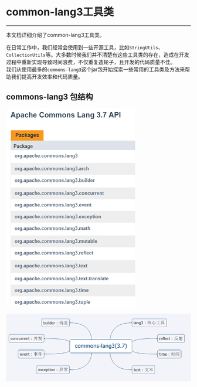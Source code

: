 # common-lang3工具类
---
本文档详细介绍了common-lang3工具类。

在日常工作中，我们经常会使用到一些开源工具，比如`StringUtils`、`CollectionUtils`等。大多数时候我们并不清楚有这些工具类的存在，造成在开发过程中重新实现导致时间浪费，不仅重复造轮子，且开发的代码质量不佳。  
我们从使用最多的`commons-lang3`这个jar包开始探索一些常用的工具类及方法来帮助我们提高开发效率和代码质量。

## commons-lang3 包结构

![](./img/commons-lang3-packages.jpg)

![](./img/commons-lang3-package-analyze.jpg)